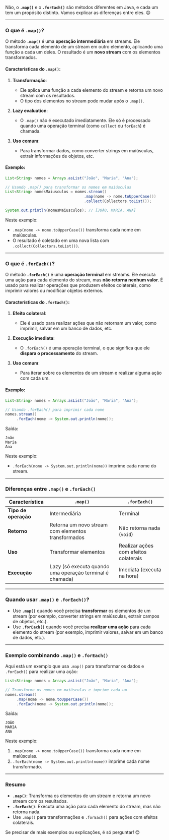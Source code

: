 Não, o **`.map()`** e o **`.forEach()`** são métodos diferentes em Java, e cada um tem um propósito distinto. Vamos explicar as diferenças entre eles. 😊

---

### O que é `.map()`?
O método **`.map()`** é uma **operação intermediária** em streams. Ele transforma cada elemento de um stream em outro elemento, aplicando uma função a cada um deles. O resultado é um **novo stream** com os elementos transformados.

#### Características do `.map()`:
1. **Transformação**:
   - Ele aplica uma função a cada elemento do stream e retorna um novo stream com os resultados.
   - O tipo dos elementos no stream pode mudar após o `.map()`.

2. **Lazy evaluation**:
   - O `.map()` não é executado imediatamente. Ele só é processado quando uma operação terminal (como `collect` ou `forEach`) é chamada.

3. **Uso comum**:
   - Para transformar dados, como converter strings em maiúsculas, extrair informações de objetos, etc.

#### Exemplo:
```java
List<String> nomes = Arrays.asList("João", "Maria", "Ana");

// Usando .map() para transformar os nomes em maiúsculas
List<String> nomesMaiusculos = nomes.stream()
                                   .map(nome -> nome.toUpperCase())
                                   .collect(Collectors.toList());

System.out.println(nomesMaiusculos); // [JOÃO, MARIA, ANA]
```

Neste exemplo:
- `.map(nome -> nome.toUpperCase())` transforma cada nome em maiúsculas.
- O resultado é coletado em uma nova lista com `.collect(Collectors.toList())`.

---

### O que é `.forEach()`?
O método **`.forEach()`** é uma **operação terminal** em streams. Ele executa uma ação para cada elemento do stream, mas **não retorna nenhum valor**. É usado para realizar operações que produzem efeitos colaterais, como imprimir valores ou modificar objetos externos.

#### Características do `.forEach()`:
1. **Efeito colateral**:
   - Ele é usado para realizar ações que não retornam um valor, como imprimir, salvar em um banco de dados, etc.

2. **Execução imediata**:
   - O `.forEach()` é uma operação terminal, o que significa que ele **dispara o processamento** do stream.

3. **Uso comum**:
   - Para iterar sobre os elementos de um stream e realizar alguma ação com cada um.

#### Exemplo:
```java
List<String> nomes = Arrays.asList("João", "Maria", "Ana");

// Usando .forEach() para imprimir cada nome
nomes.stream()
     .forEach(nome -> System.out.println(nome));
```

Saída:
```
João
Maria
Ana
```

Neste exemplo:
- `.forEach(nome -> System.out.println(nome))` imprime cada nome do stream.

---

### Diferenças entre `.map()` e `.forEach()`

| **Característica**       | **`.map()`**                                | **`.forEach()`**                        |
|--------------------------|---------------------------------------------|-----------------------------------------|
| **Tipo de operação**     | Intermediária                               | Terminal                                |
| **Retorno**              | Retorna um novo stream com elementos transformados | Não retorna nada (`void`)               |
| **Uso**                  | Transformar elementos                       | Realizar ações com efeitos colaterais   |
| **Execução**             | Lazy (só executa quando uma operação terminal é chamada) | Imediata (executa na hora)              |

---

### Quando usar `.map()` e `.forEach()`?
- Use **`.map()`** quando você precisa **transformar** os elementos de um stream (por exemplo, converter strings em maiúsculas, extrair campos de objetos, etc.).
- Use **`.forEach()`** quando você precisa **realizar uma ação** para cada elemento do stream (por exemplo, imprimir valores, salvar em um banco de dados, etc.).

---

### Exemplo combinando `.map()` e `.forEach()`
Aqui está um exemplo que usa `.map()` para transformar os dados e `.forEach()` para realizar uma ação:

```java
List<String> nomes = Arrays.asList("João", "Maria", "Ana");

// Transforma os nomes em maiúsculas e imprime cada um
nomes.stream()
     .map(nome -> nome.toUpperCase())
     .forEach(nome -> System.out.println(nome));
```

Saída:
```
JOÃO
MARIA
ANA
```

Neste exemplo:
1. `.map(nome -> nome.toUpperCase())` transforma cada nome em maiúsculas.
2. `.forEach(nome -> System.out.println(nome))` imprime cada nome transformado.

---

### Resumo
- **`.map()`**: Transforma os elementos de um stream e retorna um novo stream com os resultados.
- **`.forEach()`**: Executa uma ação para cada elemento do stream, mas não retorna nada.
- Use `.map()` para transformações e `.forEach()` para ações com efeitos colaterais.

Se precisar de mais exemplos ou explicações, é só perguntar! 😊
